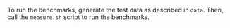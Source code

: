 To run the benchmarks, generate the test data as described in `data`.
Then, call the `measure.sh` script to run the benchmarks.
